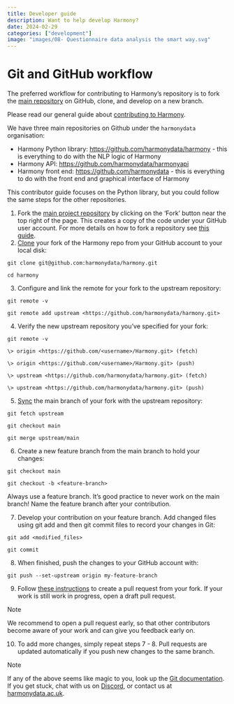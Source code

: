 ```yaml
---
title: Developer guide
description: Want to help develop Harmony?
date: 2024-02-29
categories: ["development"]
image: "images/08- Questionnaire data analysis the smart way.svg"
---
```


# Git and GitHub workflow

The preferred workflow for contributing to Harmony’s repository is to fork the [main repository](https://github.com/harmonydata/harmony/) on GitHub, clone, and develop on a new branch.

Please read our general guide about [contributing to Harmony](/contributing-to-harmony/). 

We have three main repositories on Github under the `harmonydata` organisation:

* Harmony Python library: https://github.com/harmonydata/harmony - this is everything to do with the NLP logic of Harmony
* Harmony API: https://github.com/harmonydata/harmonyapi
* Harmony front end: https://github.com/harmonydata - this is everything to do with the front end and graphical interface of Harmony

This contributor guide focuses on the Python library, but you could follow the same steps for the other repositories.

1. Fork the [main project repository](https://github.com/harmonydata/harmony) by clicking on the ‘Fork’ button near the top right of the page. This creates a copy of the code under your GitHub user account. For more details on how to fork a repository see [this guide](https://help.github.com/articles/fork-a-repo/).
2. [Clone](https://docs.github.com/en/github/creating-cloning-and-archiving-repositories/cloning-a-repository) your fork of the Harmony repo from your GitHub account to your local disk:

```
git clone git@github.com:harmonydata/harmony.git

cd harmony
```

3. Configure and link the remote for your fork to the upstream repository:

```
git remote -v

git remote add upstream <https://github.com/harmonydata/harmony.git>
```

4. Verify the new upstream repository you’ve specified for your fork:

```
git remote -v

\> origin <https://github.com/<username>/Harmony.git> (fetch)

\> origin <https://github.com/<username>/Harmony.git> (push)

\> upstream <https://github.com/harmonydata/harmony.git> (fetch)

\> upstream <https://github.com/harmonydata/harmony.git> (push)
```

5. [Sync](https://docs.github.com/en/github/collaborating-with-issues-and-pull-requests/syncing-a-fork) the main branch of your fork with the upstream repository:

```
git fetch upstream

git checkout main

git merge upstream/main
```

6. Create a new feature branch from the main branch to hold your changes:

```
git checkout main

git checkout -b <feature-branch>
```

Always use a feature branch. It’s good practice to never work on the main branch! Name the feature branch after your contribution.

7. Develop your contribution on your feature branch. Add changed files using git add and then git commit files to record your changes in Git:

```
git add <modified_files>

git commit
```

8. When finished, push the changes to your GitHub account with:

```
git push --set-upstream origin my-feature-branch
```

9. Follow [these instructions](https://help.github.com/articles/creating-a-pull-request-from-a-fork) to create a pull request from your fork. If your work is still work in progress, open a draft pull request.

Note

We recommend to open a pull request early, so that other contributors become aware of your work and can give you feedback early on.

10. To add more changes, simply repeat steps 7 - 8. Pull requests are updated automatically if you push new changes to the same branch.

Note

If any of the above seems like magic to you, look up the [Git documentation](https://gitscm.com/documentation). If you get stuck, chat with us on [Discord](https://discord.gg/harmonydata), or contact us at [harmonydata.ac.uk](https://harmonydata.ac.uk/contact).

